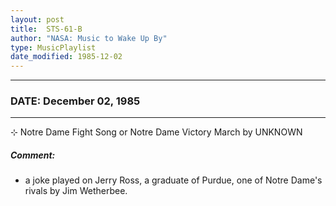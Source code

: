 ```yaml
---
layout: post
title:  STS-61-B
author: "NASA: Music to Wake Up By"
type: MusicPlaylist
date_modified: 1985-12-02
---
```


----
### DATE: December 02, 1985
----
⊹ Notre Dame Fight Song or Notre Dame Victory March by UNKNOWN

##### Comment:
* a joke played on Jerry Ross, a graduate of Purdue, one of Notre Dame's rivals by Jim Wetherbee.
